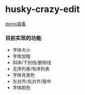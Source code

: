 # husky-crazy-edit


[demo查看](https://huskyareyouscared.github.io/husky-crazy-edit/dist/index.html)

### 目前实现的功能

  * 字体大小 
  * 字体加粗 
  * 斜体/下划线/删除线
  * 无序列表/有序列表 
  * 字体背景色 
  * 左对齐/右对齐/居中
  * 字体颜色

